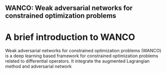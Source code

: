 ## WANCO: Weak adversarial networks for constrained optimization problems

# A brief introduction to WANCO
Weak adversarial networks for constrained optimization problems (WANCO) is a deep learning based framework for constrained optimization problems related to differential operators. It integrate the augmented Lagrangian method and adversarial network 
